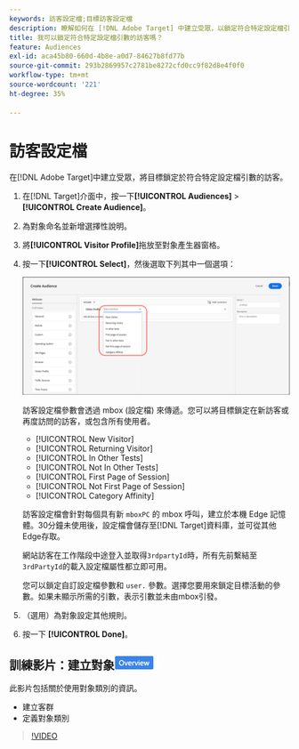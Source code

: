 ```yaml
---
keywords: 訪客設定檔;目標訪客設定檔
description: 瞭解如何在 [!DNL Adobe Target] 中建立受眾，以鎖定符合特定設定檔引數（例如新訪客或回訪訪客、類別相關性等）的訪客。
title: 我可以鎖定符合特定設定檔引數的訪客嗎？
feature: Audiences
exl-id: aca45b80-660d-4b8e-a0d7-84627b8fd77b
source-git-commit: 293b2869957c2781be8272cfd0cc9f82d8e4f0f0
workflow-type: tm+mt
source-wordcount: '221'
ht-degree: 35%

---
```


# 訪客設定檔

在[!DNL Adobe Target]中建立受眾，將目標鎖定於符合特定設定檔引數的訪客。

1. 在[!DNL Target]介面中，按一下&#x200B;**[!UICONTROL Audiences]** > **[!UICONTROL Create Audience]**。
1. 為對象命名並新增選擇性說明。
1. 將&#x200B;**[!UICONTROL Visitor Profile]**&#x200B;拖放至對象產生器窗格。

1. 按一下&#x200B;**[!UICONTROL Select]**，然後選取下列其中一個選項：

   ![target_visitor_profile影像](assets/target_visitor_profile.png)

   訪客設定檔參數會透過 mbox (設定檔) 來傳遞。您可以將目標鎖定在新訪客或再度訪問的訪客，或包含所有使用者。

   * [!UICONTROL New Visitor]
   * [!UICONTROL Returning Visitor]
   * [!UICONTROL In Other Tests]
   * [!UICONTROL Not In Other Tests]
   * [!UICONTROL First Page of Session]
   * [!UICONTROL Not First Page of Session]
   * [!UICONTROL Category Affinity]

   訪客設定檔會針對每個具有新 `mboxPC` 的 mbox 呼叫，建立於本機 Edge 記憶體。30分鐘未使用後，設定檔會儲存至[!DNL Target]資料庫，並可從其他Edge存取。

   網站訪客在工作階段中途登入並取得`3rdpartyId`時，所有先前繫結至`3rdPartyId`的載入設定檔屬性都立即可用。

   您可以鎖定自訂設定檔參數和 `user.` 參數。選擇您要用來鎖定目標活動的參數。如果未顯示所需的引數，表示引數並未由mbox引發。

1. （選用）為對象設定其他規則。
1. 按一下 **[!UICONTROL Done]**。

## 訓練影片：建立對象![Overview badge](/help/main/assets/overview.png)

此影片包括關於使用對象類別的資訊。

* 建立客群
* 定義對象類別

>[!VIDEO](https://video.tv.adobe.com/v/17392)
